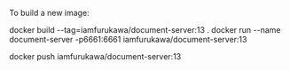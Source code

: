 To build a new image:

docker build --tag=iamfurukawa/document-server:13 .
docker run --name document-server -p6661:6661 iamfurukawa/document-server:13

docker push iamfurukawa/document-server:13
